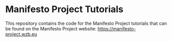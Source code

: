 # Manifesto Project Tutorials

This repository contains the code for the Manifesto Project tutorials that can be found on the Manifesto Project website:
https://manifesto-project.wzb.eu

